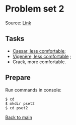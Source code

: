 # Problem set 2

Source: [Link](https://docs.cs50.net/2018/x/psets/2/pset2.html "Problem set 2")

## Tasks

* [Caesar, less comfortable](/pset2/caesar/README.md "Caesar, less comfortable");
* [Vigenère, less comfortable](/pset2/vigenere/README.md "Vigenère, less comfortable") ;
* Crack, more comfortable.

## Prepare

Run commands in console:
```
$ cd
$ mkdir pset2
$ cd pset2
```

[Back to main](/README.md "Back to main")
